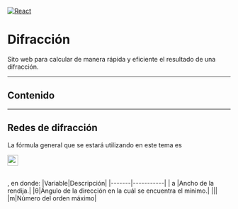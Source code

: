 [![React](https://img.shields.io/badge/17.0.2-60DAFB?style=for-the-badge&logo=react&label=React&labelColor=1F232A)]()

# Difracción

Sito web para calcular de manera rápida y eficiente el resultado de una difracción.
- - -
## Contenido
- - -

## Redes de difracción
La fórmula general que se estará utilizando en este tema es
<div style="justify-content: center" >
  <img height="24" src="https://user-images.githubusercontent.com/54295964/150064845-cd593210-6630-437a-9de0-22b17495b872.png" />  
</div>
</br>

, en donde:
|Variable|Descripción|
|-------|-----------|
|   a   |Ancho de la rendija.|
|<span>&theta;</span>|Ángulo de la dirección en la cuál se encuentra el mínimo.|
|||
|m|Número del orden máximo|
